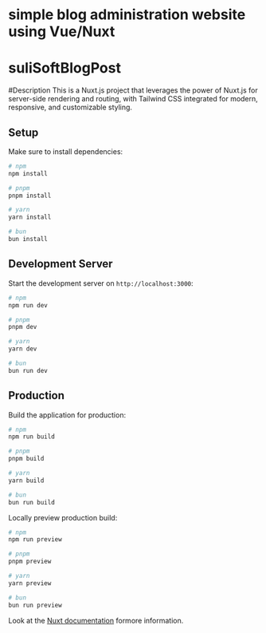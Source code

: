 # simple blog administration website using Vue/Nuxt

# suliSoftBlogPost

#Description
This is a Nuxt.js project that leverages the power of Nuxt.js for server-side rendering and routing, with Tailwind CSS integrated for modern, responsive, and customizable styling.

## Setup

Make sure to install dependencies:

```bash
# npm
npm install

# pnpm
pnpm install

# yarn
yarn install

# bun
bun install
```

## Development Server

Start the development server on `http://localhost:3000`:

```bash
# npm
npm run dev

# pnpm
pnpm dev

# yarn
yarn dev

# bun
bun run dev
```

## Production

Build the application for production:

```bash
# npm
npm run build

# pnpm
pnpm build

# yarn
yarn build

# bun
bun run build
```

Locally preview production build:

```bash
# npm
npm run preview

# pnpm
pnpm preview

# yarn
yarn preview

# bun
bun run preview
```

Look at the [Nuxt documentation](https://nuxt.com/docs/getting-started/introduction) formore information.
